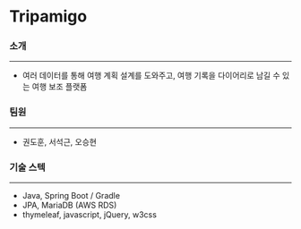 # Tripamigo
### 소개
---
- 여러 데이터를 통해 여행 계획 설계를 도와주고, 여행 기록을 다이어리로 남길 수 있는 여행 보조 플랫폼



### 팀원
---
- 권도훈, 서석근, 오승현


### 기술 스텍
---
- Java, Spring Boot / Gradle
- JPA, MariaDB (AWS RDS)
- thymeleaf, javascript, jQuery, w3css
